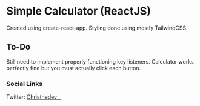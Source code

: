 # Simple Calculator (ReactJS)
Created using create-react-app. Styling done using mostly TailwindCSS. 
## To-Do
Still need to implement properly functioning key listeners. Calculator works perfectly fine but you must actually click each button.
### Social Links
Twitter: [Christhedev__](https://www.twitter.com/Christhedev__)

